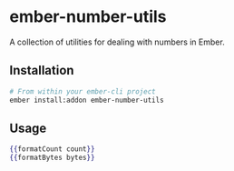 # ember-number-utils

A collection of utilities for dealing with numbers in Ember.

## Installation

```bash
# From within your ember-cli project
ember install:addon ember-number-utils
```

## Usage

```hbs
{{formatCount count}}
{{formatBytes bytes}}
```
